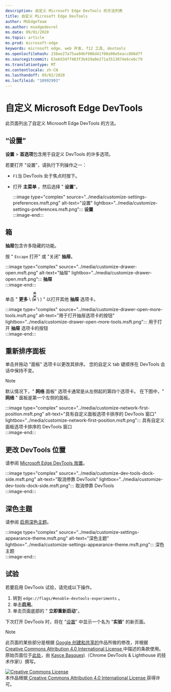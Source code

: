 ```yaml
---
description: 自定义 Microsoft Edge DevTools 的方法列表
title: 自定义 Microsoft Edge DevTools
author: MSEdgeTeam
ms.author: msedgedevrel
ms.date: 09/01/2020
ms.topic: article
ms.prod: microsoft-edge
keywords: microsoft edge, web 开发, f12 工具, devtools
ms.openlocfilehash: 238ee27a75aa94bf986d41f00a98e5eacc806d7f
ms.sourcegitcommit: 63e6d34ff483f3b419a0e271a3513874e6ce6c79
ms.translationtype: MT
ms.contentlocale: zh-CN
ms.lasthandoff: 09/02/2020
ms.locfileid: "10992993"
---
```

<!-- Copyright Kayce Basques 

   Licensed under the Apache License, Version 2.0 (the "License");
   you may not use this file except in compliance with the License.
   You may obtain a copy of the License at

       https://www.apache.org/licenses/LICENSE-2.0

   Unless required by applicable law or agreed to in writing, software
   distributed under the License is distributed on an "AS IS" BASIS,
   WITHOUT WARRANTIES OR CONDITIONS OF ANY KIND, either express or implied.
   See the License for the specific language governing permissions and
   limitations under the License.  -->





# 自定义 Microsoft Edge DevTools   

  

此页面列出了自定义 Microsoft Edge DevTools 的方法。  

## “设置”   

**设置**  > **首选项**包含用于自定义 DevTools 的许多选项。  

若要打开 "设置"，请执行下列操作之一：  

*   `F1`当 DevTools 处于焦点时按下。  
*   打开 **主菜单** ，然后选择 " **设置**"。  
    
    :::image type="complex" source="../media/customize-settings-preferences.msft.png" alt-text="设置" lightbox="../media/customize-settings-preferences.msft.png":::
       **设置**  
    :::image-end:::  
    
## 箱   

**抽屉**包含许多隐藏的功能。  

按 " `Escape` 打开" 或 "关闭" **抽屉**。  

:::image type="complex" source="../media/customize-drawer-open.msft.png" alt-text="抽屉" lightbox="../media/customize-drawer-open.msft.png":::
   **抽屉**  
:::image-end:::  

单击 " **更多** \ (![ 更多 ][ImageMoreIcon] \ ) " 以打开其他 **抽屉** 选项卡。  

:::image type="complex" source="../media/customize-drawer-open-more-tools.msft.png" alt-text="用于打开抽屉选项卡的按钮" lightbox="../media/customize-drawer-open-more-tools.msft.png":::
   用于打开 **抽屉** 选项卡的按钮  
:::image-end:::  

## 重新排序面板   

单击并拖动 "面板" 选项卡以更改其排序。  您的自定义 tab 键顺序在 DevTools 会话中保持不变。  

> [!NOTE]
> 默认情况下，" **网络** 面板" 选项卡通常是从左侧起的第四个选项卡。  在下图中，" **网络** " 面板是第一个左侧的面板。  

:::image type="complex" source="../media/customize-network-first-position.msft.png" alt-text="具有自定义面板选项卡排序的 DevTools 窗口" lightbox="../media/customize-network-first-position.msft.png":::
   具有自定义面板选项卡排序的 DevTools 窗口  
:::image-end:::  

## 更改 DevTools 位置   

请参阅 [Microsoft Edge DevTools 放置][DevToolsPlacement]。  

:::image type="complex" source="../media/customize-dev-tools-dock-side.msft.png" alt-text="取消停靠 DevTools" lightbox="../media/customize-dev-tools-dock-side.msft.png":::
   取消停靠 DevTools  
:::image-end:::  

## 深色主题   

请参阅 [启用深色主题][DarkTheme]。  

:::image type="complex" source="../media/customize-settings-appearance-theme.msft.png" alt-text="深色主题" lightbox="../media/customize-settings-appearance-theme.msft.png":::
   深色主题  
:::image-end:::  

## 试验   

若要启用 DevTools 试验，请完成以下操作。  

1.  转到 `edge://flags/#enable-devtools-experiments` 。  
1.  单击**启用**。  
1.  单击页面底部的 " **立即重新启动**"。  

下次打开 DevTools 时，将在 "[设置](#settings)" 中显示一个名为 "**实验**" 的新页面。  

<!--  
   

  
-->  

<!-- image links -->  

[ImageMoreIcon]: ../media/more-icon.msft.png  

<!-- links -->  

[DevToolsPlacement]: ./placement.md "更改 Microsoft Edge DevTools 位置 |Microsoft 文档"  
[DarkTheme]: ./dark-theme.md "在 Microsoft Edge DevTools 中启用深色主题 |Microsoft 文档"  

> [!NOTE]
> 此页面的某些部分是根据 [Google 创建和共享的][GoogleSitePolicies]作品所做的修改，并根据[ Creative Commons Attribution 4.0 International License ][CCA4IL]中描述的条款使用。  
> 原始页面位于[此处](https://developers.google.com/web/tools/chrome-devtools/customize/index)，由 [Kayce Basques][KayceBasques]\（Chrome DevTools \& Lighthouse 的技术作家\）撰写。  

[![Creative Commons License][CCby4Image]][CCA4IL]  
本作品根据[ Creative Commons Attribution 4.0 International License ][CCA4IL]获得许可。  

[CCA4IL]: https://creativecommons.org/licenses/by/4.0  
[CCby4Image]: https://i.creativecommons.org/l/by/4.0/88x31.png  
[GoogleSitePolicies]: https://developers.google.com/terms/site-policies  
[KayceBasques]: https://developers.google.com/web/resources/contributors/kaycebasques  

